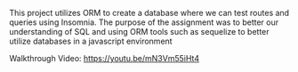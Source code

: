 This project utilizes ORM to create a database where we can test routes and queries using Insomnia.  The purpose of the 
assignment was to better our understanding of SQL and using ORM tools 
such as sequelize to better utilize databases in a javascript environment

Walkthrough Video: https://youtu.be/mN3Vm55iHt4